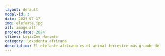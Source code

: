 ```yaml
---
layout: default
modal-id: 2
date: 2024-07-17
img: elefante.jpg
alt: image-alt
project-date: 2024
client: LogicZoo Harambe
category: Loxodonta africana
description: El elefante africano es el animal terrestre más grande del mundo, con un peso promedio de 6 toneladas y una altura de 3 a 4 metros. Estos grandes mamíferos tienen una piel gruesa y grisácea, casi sin pelo o con una fina capa vellosa, que los protege del calor y del sol. Los elefantes africanos tienen una característica trompa alargada y flexible, que funciona como una nariz y una mano al mismo tiempo.
---
```

